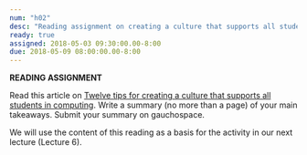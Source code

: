 ```yaml
---
num: "h02"
desc: "Reading assignment on creating a culture that supports all students in computing"
ready: true 
assigned: 2018-05-03 09:30:00.00-8:00
due: 2018-05-09 08:00:00.00-8:00
---
```




<b>READING ASSIGNMENT</b>

Read this article on [Twelve tips for creating a culture that supports all students in computing](https://inroads.acm.org/article.cfm?aid=3148524).  Write a summary (no more than a page) of your main takeaways. Submit your summary on gauchospace.

We will use the content of this reading as a basis for the activity in our next lecture (Lecture 6).

</ol>

